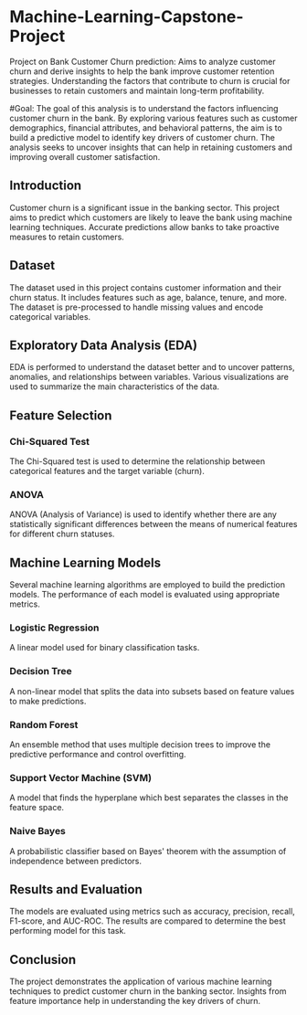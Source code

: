 # Machine-Learning-Capstone-Project
Project on Bank Customer Churn prediction: Aims to analyze customer churn and derive insights to help the bank improve customer retention strategies. Understanding the factors that contribute to churn is crucial for businesses to retain customers and maintain long-term profitability.

#Goal: The goal of this analysis is to understand the factors influencing customer churn in the bank. By exploring various features such as customer demographics, financial attributes, and behavioral patterns, the aim is to build a predictive model to identify key drivers of customer churn. The analysis seeks to uncover insights that can help in retaining customers and improving overall customer satisfaction.

## Introduction
Customer churn is a significant issue in the banking sector. This project aims to predict which customers are likely to leave the bank using machine learning techniques. Accurate predictions allow banks to take proactive measures to retain customers.

## Dataset
The dataset used in this project contains customer information and their churn status. It includes features such as age, balance, tenure, and more. The dataset is pre-processed to handle missing values and encode categorical variables.

## Exploratory Data Analysis (EDA)
EDA is performed to understand the dataset better and to uncover patterns, anomalies, and relationships between variables. Various visualizations are used to summarize the main characteristics of the data.

## Feature Selection
### Chi-Squared Test
The Chi-Squared test is used to determine the relationship between categorical features and the target variable (churn).

### ANOVA
ANOVA (Analysis of Variance) is used to identify whether there are any statistically significant differences between the means of numerical features for different churn statuses.

## Machine Learning Models
Several machine learning algorithms are employed to build the prediction models. The performance of each model is evaluated using appropriate metrics.

### Logistic Regression
A linear model used for binary classification tasks.

### Decision Tree
A non-linear model that splits the data into subsets based on feature values to make predictions.

### Random Forest
An ensemble method that uses multiple decision trees to improve the predictive performance and control overfitting.

### Support Vector Machine (SVM)
A model that finds the hyperplane which best separates the classes in the feature space.

### Naive Bayes
A probabilistic classifier based on Bayes' theorem with the assumption of independence between predictors.

## Results and Evaluation
The models are evaluated using metrics such as accuracy, precision, recall, F1-score, and AUC-ROC. The results are compared to determine the best performing model for this task.

## Conclusion
The project demonstrates the application of various machine learning techniques to predict customer churn in the banking sector. Insights from feature importance help in understanding the key drivers of churn.
